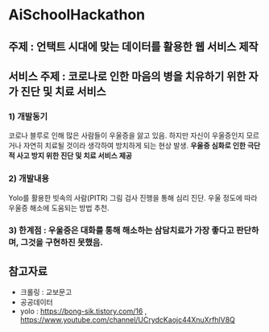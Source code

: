 # AiSchoolHackathon
## 주제 : 언택트 시대에 맞는 데이터를 활용한 웹 서비스 제작

## 서비스 주제 : 코로나로 인한 마음의 병을 치유하기 위한 자가 진단 및 치료 서비스

### 1) 개발동기
코로나 블루로 인해 많은 사람들이 우울증을 앓고 있음. 하지만 자신이 우울증인지 모르거나 자연히 치료될 것이라 생각하여 방치하게 되는 현상 발생. __우울증 심화로 인한 극단적 사고 방지 위한 진단 및 치료 서비스 제공__
### 2) 개발내용
Yolo를 활용한 빗속의 사람(PITR) 그림 검사 진행을 통해 심리 진단. 우울 정도에 따라 우울증 해소에 도움되는 방법 추천.
### 3) 한계점 : 우울증은 대화를 통해 해소하는 삼담치료가 가장 좋다고 판단하며, 그것을 구현하진 못했음.

## 참고자료
- 크롤링 : 교보문고
- 공공데이터
- yolo : https://bong-sik.tistory.com/16 , https://www.youtube.com/channel/UCrydcKaojc44XnuXrfhlV8Q
